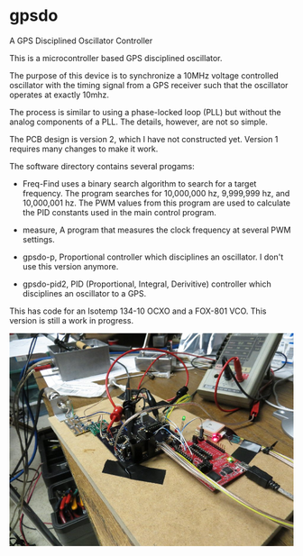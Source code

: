 # gpsdo
A GPS Disciplined Oscillator Controller

This is a microcontroller based GPS disciplined oscillator.

The purpose of this device is to synchronize a 10MHz voltage controlled
oscillator with the timing signal from a GPS receiver such that the oscillator
operates at exactly 10mhz.

The process is similar to using a phase-locked loop (PLL) but without the
analog components of a PLL.  The details, however, are not so simple.

The PCB design is version 2, which I have not constructed yet.
Version 1 requires many changes to make it work.

The software directory contains several progams:

* Freq-Find  uses a binary search algorithm to search for a target
frequency.  The program searches for 10,000,000 hz, 9,999,999 hz, and
10,000,001 hz.  The PWM values from this program are used to calculate
the PID constants used in the main control program.

* measure, A program that measures the clock frequency at several PWM settings.

* gpsdo-p, Proportional controller which disciplines an oscillator.
I don't use this version anymore.

* gpsdo-pid2, PID (Proportional, Integral, Derivitive) controller which
disciplines an oscillator to a GPS.

This has code for an Isotemp 134-10 OCXO and a FOX-801 VCO. This version is still a work in progress.

![Image of board wired up](https://raw.githubusercontent.com/glenoverby/GPSDO/master/doc/v1-debug.jpg)

